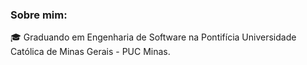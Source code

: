 ### Sobre mim:
:mortar_board: Graduando em Engenharia de Software na Pontifícia Universidade Católica de Minas Gerais - PUC Minas.
>
